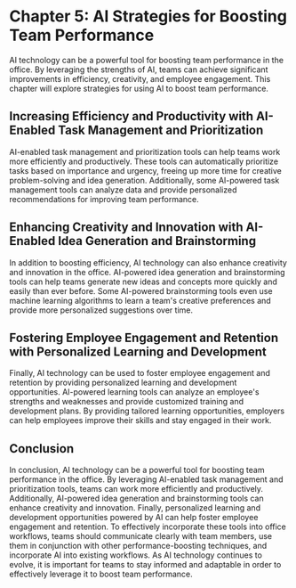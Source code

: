 Chapter 5: AI Strategies for Boosting Team Performance
======================================================

AI technology can be a powerful tool for boosting team performance in the office. By leveraging the strengths of AI, teams can achieve significant improvements in efficiency, creativity, and employee engagement. This chapter will explore strategies for using AI to boost team performance.

Increasing Efficiency and Productivity with AI-Enabled Task Management and Prioritization
-----------------------------------------------------------------------------------------

AI-enabled task management and prioritization tools can help teams work more efficiently and productively. These tools can automatically prioritize tasks based on importance and urgency, freeing up more time for creative problem-solving and idea generation. Additionally, some AI-powered task management tools can analyze data and provide personalized recommendations for improving team performance.

Enhancing Creativity and Innovation with AI-Enabled Idea Generation and Brainstorming
-------------------------------------------------------------------------------------

In addition to boosting efficiency, AI technology can also enhance creativity and innovation in the office. AI-powered idea generation and brainstorming tools can help teams generate new ideas and concepts more quickly and easily than ever before. Some AI-powered brainstorming tools even use machine learning algorithms to learn a team's creative preferences and provide more personalized suggestions over time.

Fostering Employee Engagement and Retention with Personalized Learning and Development
--------------------------------------------------------------------------------------

Finally, AI technology can be used to foster employee engagement and retention by providing personalized learning and development opportunities. AI-powered learning tools can analyze an employee's strengths and weaknesses and provide customized training and development plans. By providing tailored learning opportunities, employers can help employees improve their skills and stay engaged in their work.

Conclusion
----------

In conclusion, AI technology can be a powerful tool for boosting team performance in the office. By leveraging AI-enabled task management and prioritization tools, teams can work more efficiently and productively. Additionally, AI-powered idea generation and brainstorming tools can enhance creativity and innovation. Finally, personalized learning and development opportunities powered by AI can help foster employee engagement and retention. To effectively incorporate these tools into office workflows, teams should communicate clearly with team members, use them in conjunction with other performance-boosting techniques, and incorporate AI into existing workflows. As AI technology continues to evolve, it is important for teams to stay informed and adaptable in order to effectively leverage it to boost team performance.
